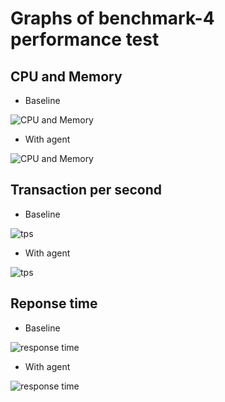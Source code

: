 # Graphs of benchmark-4 performance test

## CPU and Memory
* Baseline

![CPU and Memory](https://sky-walking.github.io/page-resources/3.2/performance-results/benchmark-4/baseline/cpu-memory-baseline.png)

* With agent

![CPU and Memory](https://sky-walking.github.io/page-resources/3.2/performance-results/benchmark-4/agent/cpu-memory-agent.png)


## Transaction per second
* Baseline

![tps](https://sky-walking.github.io/page-resources/3.2/performance-results/benchmark-4/baseline/tps-baseline.png)

* With agent

![tps](https://sky-walking.github.io/page-resources/3.2/performance-results/benchmark-4/agent/tps-agent.png)


## Reponse time
* Baseline

![response time](https://sky-walking.github.io/page-resources/3.2/performance-results/benchmark-4/baseline/responsetime-baseline.png)

* With agent

![response time](https://sky-walking.github.io/page-resources/3.2/performance-results/benchmark-4/agent/responsetime-agent.png)
